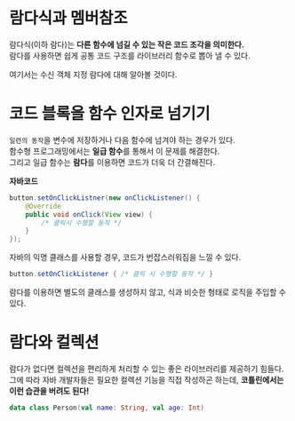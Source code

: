 람다식과 멤버참조
==================
람다식(이하 람다)는 **다른 함수에 넘길 수 있는 작은 코드 조각을 의미한다.**        
람다를 사용하면 쉽게 공통 코드 구조를 라이브러리 함수로 뽑아 낼 수 있다.     
     
여기서는 수신 객체 지정 람다에 대해 알아볼 것이다.   
  
# 코드 블록을 함수 인자로 넘기기   
`일련의 동작`을 변수에 저장하거나 다음 함수에 넘겨야 하는 경우가 있다.        
함수형 프로그래밍에서는 **일급 함수**를 통해서 이 문제를 해결한다.       
그리고 일급 함수는 **람다**를 이용하면 코드가 더욱 더 간결해진다.      

**자바코드**
```java
button.setOnClickListner(new onClickListener() {
    @Override
    public void onClick(View view) {
        /* 클릭시 수행할 동작 */
    }
});
```
자바의 익명 클래스를 사용할 경우, 코드가 번잡스러워짐을 느낄 수 있다.     

```java
button.setOnClickListener { /* 클릭 시 수행할 동작 */ }
```
람다를 이용하면 별도의 클래스를 생성하지 않고, 식과 비슷한 형태로 로직을 주입할 수 있다.   

# 람다와 컬렉션 

람다가 없다면 컬렉션을 편리하게 처리할 수 있는 좋은 라이브러리를 제공하기 힘들다.     
그에 따라 자바 개발자들은 필요한 컬렉션 기능을 직접 작성하곤 하는데, **코틀린에서는 이런 습관을 버려도 된다!**     

```kt
data class Person(val name: String, val age: Int)
```











